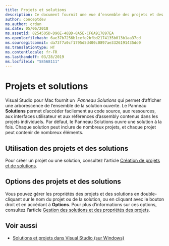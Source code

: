 ```yaml
---
title: Projets et solutions
description: Ce document fournit une vue d’ensemble des projets et des solutions dans Visual Studio pour Mac.
author: conceptdev
ms.author: crdun
ms.date: 05/06/2018
ms.assetid: 8254505D-D96E-48BD-8A5E-CF6A917897EA
ms.openlocfilehash: 6ae37b7256b1cefe2bfbd2174135b013b1aa37cd
ms.sourcegitcommit: da73f7a0cf1795d5d400c0897ae3326191435dd0
ms.translationtype: HT
ms.contentlocale: fr-FR
ms.lasthandoff: 03/28/2019
ms.locfileid: "58568111"
---
```

# <a name="projects-and-solutions"></a>Projets et solutions

Visual Studio pour Mac fournit un  _Panneau Solutions_ qui permet d’afficher une arborescence de l’ensemble de la solution ouverte. Le Panneau **Solutions** permet d’accéder facilement au code source, aux ressources, aux interfaces utilisateur et aux références d’assembly contenus dans les projets individuels. Par défaut, le Panneau Solutions ouvre une solution à la fois. Chaque solution peut inclure de nombreux projets, et chaque projet peut contenir de nombreux éléments.

## <a name="using-projects-and-solutions"></a>Utilisation des projets et des solutions

Pour créer un projet ou une solution, consultez l’article [Création de projets et de solutions](create-new-projects.md).

## <a name="project-and-solution-options"></a>Options des projets et des solutions

Vous pouvez gérer les propriétés des projets et des solutions en double-cliquant sur le nom du projet ou de la solution, ou en cliquant avec le bouton droit et en accédant à **Options**. Pour plus d’informations sur ces options, consultez l’article [Gestion des solutions et des propriétés des projets](managing-solutions-and-project-properties.md).

## <a name="see-also"></a>Voir aussi

- [Solutions et projets dans Visual Studio (sur Windows)](/visualstudio/ide/solutions-and-projects-in-visual-studio)